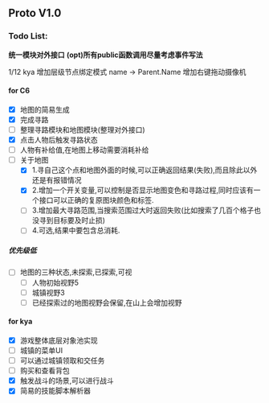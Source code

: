 
## Proto V1.0 
### Todo List:
**统一模块对外接口**
**(opt)所有public函数调用尽量考虑事件写法**


1/12 kya
增加层级节点绑定模式 name -> Parent.Name
增加右键拖动摄像机

#### for C6
 - [x] 地图的简易生成
 - [x] 完成寻路
 - [ ] 整理寻路模块和地图模块(整理对外接口)
 - [x] 点击人物后触发寻路状态
 - [ ] 人物有补给值,在地图上移动需要消耗补给
 - [ ] 关于地图
      - [x] 1.寻自己这个点和地图外面的时候,可以正确返回结果(失败),而且除此以外还是有报错情况
      - [x] 2.增加一个开关变量,可以控制是否显示地图变色和寻路过程,同时应该有一个接口可以正确的复原图块颜色和标签.
      - [ ] 3.增加最大寻路范围,当搜索范围过大时返回失败(比如搜索了几百个格子也没寻到目标要及时止损)
      - [ ] 4.可选,结果中要包含总消耗.
##### 优先级低
 - [ ] 地图的三种状态,未探索,已探索,可视
     - [ ] 人物初始视野5
     - [ ] 城镇视野3
     - [ ] 已经探索过的地图视野会保留,在山上会增加视野
#### for kya
 - [x] 游戏整体底层对象池实现
 - [ ] 城镇的菜单UI
 - [ ] 可以通过城镇领取和交任务
 - [ ] 购买和查看背包
 - [x] 触发战斗的场景,可以进行战斗
 - [x] 简易的技能脚本解析器
